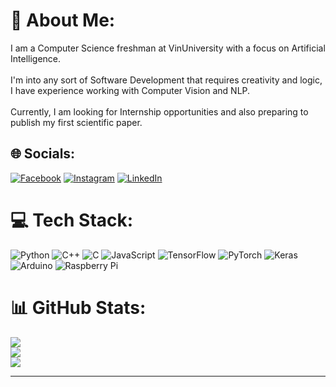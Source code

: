 # 💫 About Me:
I am a Computer Science freshman at VinUniversity with a focus on Artificial Intelligence.<br><br>I'm into any sort of Software Development that requires creativity and logic, I have experience working with Computer Vision and NLP.<br><br>Currently, I am looking for Internship opportunities and also preparing to publish my first scientific paper.


## 🌐 Socials:
[![Facebook](https://img.shields.io/badge/Facebook-%231877F2.svg?logo=Facebook&logoColor=white)](https://facebook.com/https://www.facebook.com/profile.php?id=100011452562568) [![Instagram](https://img.shields.io/badge/Instagram-%23E4405F.svg?logo=Instagram&logoColor=white)](https://instagram.com/https://www.instagram.com/haowangbright/) [![LinkedIn](https://img.shields.io/badge/LinkedIn-%230077B5.svg?logo=linkedin&logoColor=white)](https://linkedin.com/in/https://www.linkedin.com/in/chi-hao-vuong-bbb798251/) 

# 💻 Tech Stack:
![Python](https://img.shields.io/badge/python-3670A0?style=for-the-badge&logo=python&logoColor=ffdd54) ![C++](https://img.shields.io/badge/c++-%2300599C.svg?style=for-the-badge&logo=c%2B%2B&logoColor=white) ![C](https://img.shields.io/badge/c-%2300599C.svg?style=for-the-badge&logo=c&logoColor=white) ![JavaScript](https://img.shields.io/badge/javascript-%23323330.svg?style=for-the-badge&logo=javascript&logoColor=%23F7DF1E) ![TensorFlow](https://img.shields.io/badge/TensorFlow-%23FF6F00.svg?style=for-the-badge&logo=TensorFlow&logoColor=white) 
![PyTorch](https://img.shields.io/badge/PyTorch-%23EE4C2C.svg?style=for-the-badge&logo=PyTorch&logoColor=white) ![Keras](https://img.shields.io/badge/Keras-%23D00000.svg?style=for-the-badge&logo=Keras&logoColor=white) ![Arduino](https://img.shields.io/badge/-Arduino-00979D?style=for-the-badge&logo=Arduino&logoColor=white) ![Raspberry Pi](https://img.shields.io/badge/-RaspberryPi-C51A4A?style=for-the-badge&logo=Raspberry-Pi)
# 📊 GitHub Stats:
![](https://github-readme-stats.vercel.app/api?username=ihatecfishes&theme=nightowl&hide_border=true&include_all_commits=false&count_private=false)<br/>
![](https://github-readme-streak-stats.herokuapp.com/?user=ihatecfishes&theme=nightowl&hide_border=true)<br/>
![](https://github-readme-stats.vercel.app/api/top-langs/?username=ihatecfishes&theme=nightowl&hide_border=true&include_all_commits=false&count_private=false&layout=compact)

---



